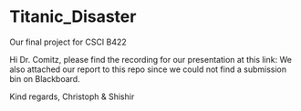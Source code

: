 # Titanic_Disaster
Our final project for CSCI B422

Hi Dr. Comitz, 
please find the recording for our presentation at this link: 
We also attached our report to this repo since we could not find a submission bin on Blackboard.


Kind regards,
Christoph & Shishir
